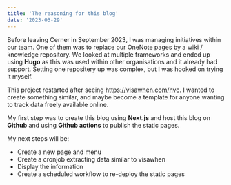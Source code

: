 ```yaml
---
title: 'The reasoning for this blog'
date: '2023-03-29'
---
```


Before leaving Cerner in September 2023, I was managing initiatives within our team. One of them was to replace our OneNote pages by a wiki / knowledge repository. We looked at multiple frameworks and ended up using **Hugo** as this was used within other organisations and it already had support. Setting one repositery up was complex, but I was hooked on trying it myself. 

This project restarted after seeing https://visawhen.com/nvc. I wanted to create something similar, and maybe become a template for anyone wanting to track data freely available online. 

My first step was to create this blog using **Next.js** and host this blog on **Github** and using **Github actions** to publish the static pages. 

My next steps will be:
- Create a new page and menu
- Create a cronjob extracting data similar to visawhen
- Display the information
- Create a scheduled workflow to re-deploy the static pages